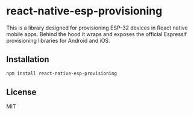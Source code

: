 # react-native-esp-provisioning

This is a library designed for provisioning ESP-32 devices in React native mobile apps. Behind the hood it wraps and exposes the official Espressif provisioning libraries for Android and iOS.

## Installation

```sh
npm install react-native-esp-provisioning
```

## License

MIT
